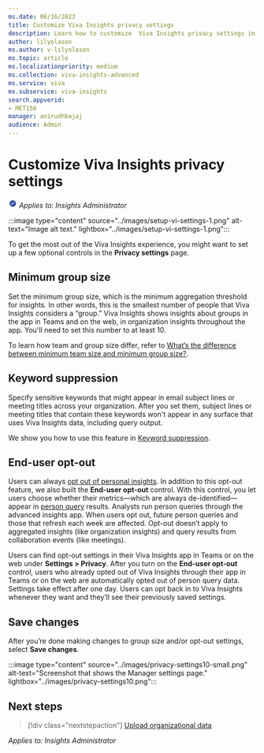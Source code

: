 ```yaml
---
ms.date: 06/16/2023
title: Customize Viva Insights privacy settings
description: Learn how to customize  Viva Insights privacy settings in the advanced insights app
author: lilyolason
ms.author: v-lilyolason
ms.topic: article
ms.localizationpriority: medium 
ms.collection: viva-insights-advanced 
ms.service: viva 
ms.subservice: viva-insights 
search.appverid: 
- MET150 
manager: anirudhbajaj
audience: Admin
---
```


# Customize Viva Insights privacy settings

![insights admin](../images/applies-to-insights-admin.png) *Applies to: Insights Administrator*

:::image type="content" source="../images/setup-vi-settings-1.png" alt-text="Image alt text." lightbox="../images/setup-vi-settings-1.png":::

To get the most out of the Viva Insights experience, you might want to set up a few optional controls in the **Privacy settings** page. 

## Minimum group size

Set the minimum group size, which is the minimum aggregation threshold for insights. In other words, this is the smallest number of people that Viva Insights considers a “group.” Viva Insights shows insights about groups in the app in Teams and on the web, in organization insights throughout the app. You'll need to set this number to at least 10.

To learn how team and group size differ, refer to [What’s the difference between minimum team size and minimum group size?](manager-settings.md#whats-the-difference-between-minimum-team-size-and-minimum-group-size).

## Keyword suppression

Specify sensitive keywords that might appear in email subject lines or meeting titles across your organization. After you set them, subject lines or meeting titles that contain these keywords won't appear in any surface that uses Viva Insights data, including query output.

We show you how to use this feature in [Keyword suppression](../admin/keyword-suppression.md).

## End-user opt-out

Users can always [opt out of personal insights](https://support.microsoft.com/topic/opt-out-of-viva-insights-ecfd76f9-52ef-4882-9235-be1f59c25967). In addition to this opt-out feature, we also built the **End-user opt-out** control. With this control, you let users choose whether their metrics—which are always de-identified—appear in [person query](../analyst/person-query-overview.md) results. Analysts run person queries through the advanced insights app. When users opt out, future person queries and those that refresh each week are affected. Opt-out doesn’t apply to aggregated insights (like organization insights) and query results from collaboration events (like meetings). 

Users can find opt-out settings in their Viva Insights app in Teams or on the web under **Settings > Privacy**. After you turn on the **End-user opt-out** control, users who already opted out of Viva Insights through their app in Teams or on the web are automatically opted out of person query data. Settings take effect after one day. Users can opt back in to Viva Insights whenever they want and they’ll see their previously saved settings. 

## Save changes

After you’re done making changes to group size and/or opt-out settings, select **Save changes**.

:::image type="content" source="../images/privacy-settings10-small.png" alt-text="Screenshot that shows the Manager settings page." lightbox="../images/privacy-settings10.png":::

## Next steps

> [!div class="nextstepaction"]
> [Upload organizational data](upload-data.md)

*Applies to: Insights Administrator*


